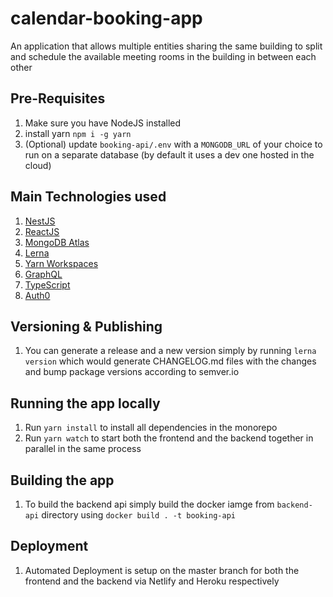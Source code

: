# calendar-booking-app
An application that allows multiple entities sharing the same building to split and schedule the available meeting rooms in the building in between each other

## Pre-Requisites
1. Make sure you have NodeJS installed
2. install yarn `npm i -g yarn`
3. (Optional) update `booking-api/.env` with a `MONGODB_URL` of your choice to run on a separate database (by default it uses a dev one hosted in the cloud)

## Main Technologies used
1. [NestJS](https://nestjs.com/)
2. [ReactJS](https://reactjs.org/)
3. [MongoDB Atlas](https://cloud.mongodb.com/)
4. [Lerna](https://lerna.js.org/)
5. [Yarn Workspaces](https://classic.yarnpkg.com/lang/en/docs/workspaces/)
6. [GraphQL](https://graphql.org/)
7. [TypeScript](https://www.typescriptlang.org/)
8. [Auth0](https://auth0.com/)

## Versioning & Publishing
1. You can generate a release and a new version simply by running `lerna version` which would generate CHANGELOG.md files with the changes and bump package versions according to semver.io

## Running the app locally
1. Run `yarn install` to install all dependencies in the monorepo
2. Run `yarn watch` to start both the frontend and the backend together in parallel in the same process

## Building the app
1. To build the backend api simply build the docker iamge from `backend-api` directory using `docker build . -t booking-api`

## Deployment
1. Automated Deployment is setup on the master branch for both the frontend and the backend via Netlify and Heroku respectively
